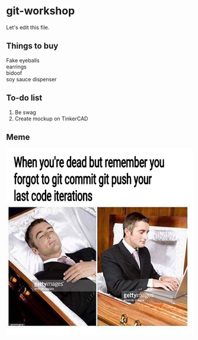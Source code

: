 # git-workshop
Let's edit this file.

## Things to buy
Fake eyeballs <br/>
earrings <br/>
bidoof <br/>
soy sauce dispenser




## To-do list
1. Be swag <br/>
2. Create mockup on TinkerCAD

## Meme
![Git Meme](./assets/meme.jpg)

